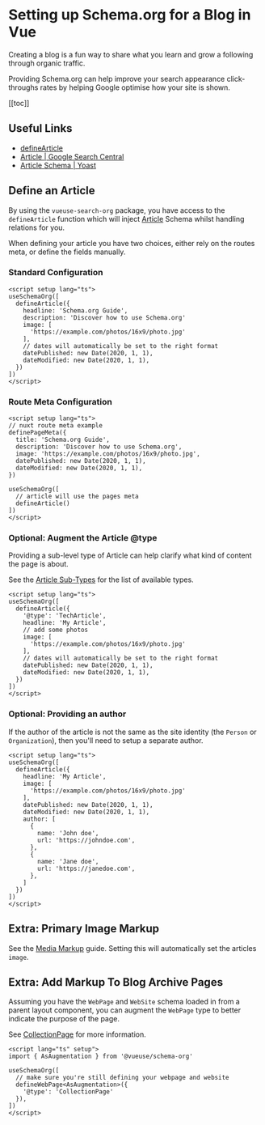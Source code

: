 # Setting up Schema.org for a Blog in Vue

Creating a blog is a fun way to share what you learn and grow a following through organic traffic.

Providing Schema.org can help improve your search appearance click-throughs rates by helping Google optimise how your site is shown.

[[toc]]

## Useful Links

- [defineArticle](/schema/article)
- [Article | Google Search Central](https://developers.google.com/search/docs/advanced/structured-data/article)
- [Article Schema | Yoast](https://developer.yoast.com/features/schema/pieces/article)

## Define an Article

By using the `vueuse-search-org` package, you have access to the `defineArticle` function which will inject [Article](/schema/article) Schema whilst handling
relations for you.

When defining your article you have two choices, either rely on the routes meta, or define the fields manually.

### Standard Configuration

```vue articles/my-article.vue
<script setup lang="ts">
useSchemaOrg([
  defineArticle({
    headline: 'Schema.org Guide',
    description: 'Discover how to use Schema.org'
    image: [
      'https://example.com/photos/16x9/photo.jpg'
    ],
    // dates will automatically be set to the right format
    datePublished: new Date(2020, 1, 1),
    dateModified: new Date(2020, 1, 1),
  })
])
</script>
```

### Route Meta Configuration

```vue articles/my-article.vue
<script setup lang="ts">
// nuxt route meta example
definePageMeta({
  title: 'Schema.org Guide',
  description: 'Discover how to use Schema.org',
  image: 'https://example.com/photos/16x9/photo.jpg',
  datePublished: new Date(2020, 1, 1),
  dateModified: new Date(2020, 1, 1),
})

useSchemaOrg([
  // article will use the pages meta
  defineArticle()
])
</script>
```


### Optional: Augment the Article @type

Providing a sub-level type of Article can help clarify what kind of content the page is about.

See the [Article Sub-Types](/schema/article.html#sub-types) for the list of available types.

```vue {4}
<script setup lang="ts">
useSchemaOrg([
  defineArticle({
    '@type': 'TechArticle',
    headline: 'My Article',
    // add some photos
    image: [
      'https://example.com/photos/16x9/photo.jpg'
    ],
    // dates will automatically be set to the right format
    datePublished: new Date(2020, 1, 1),
    dateModified: new Date(2020, 1, 1),
  })
])
</script>
```

### Optional: Providing an author

If the author of the article is not the same as the site identity (the `Person` or `Organization`), then you'll need to 
setup a separate author.

```vue {10-19}
<script setup lang="ts">
useSchemaOrg([
  defineArticle({
    headline: 'My Article',
    image: [
      'https://example.com/photos/16x9/photo.jpg'
    ],
    datePublished: new Date(2020, 1, 1),
    dateModified: new Date(2020, 1, 1),
    author: [
      {
        name: 'John doe',
        url: 'https://johndoe.com',
      },
      {
        name: 'Jane doe',
        url: 'https://janedoe.com',
      },
    ]
  })
])
</script>
```

## Extra: Primary Image Markup

See the [Media Markup](/guide/guides/media-markup) guide.
Setting this will automatically set the articles `image`.

## Extra: Add Markup To Blog Archive Pages

Assuming you have the `WebPage` and `WebSite` schema loaded in from a parent layout component,
you can augment the `WebPage` type to better indicate the purpose of the page.

See [CollectionPage](https://schema.org/CollectionPage) for more information.

```vue layout/default.vue
<script lang="ts" setup">
import { AsAugmentation } from '@vueuse/schema-org'

useSchemaOrg([
  // make sure you're still defining your webpage and website
  defineWebPage<AsAugmentation>({
    '@type': 'CollectionPage'
  }),
])
</script>
```
